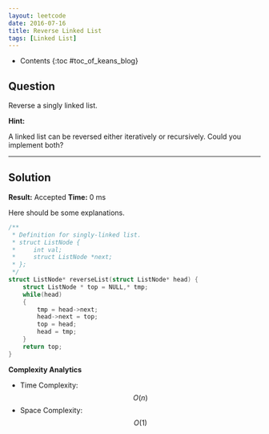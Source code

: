 ```yaml
---
layout: leetcode
date: 2016-07-16
title: Reverse Linked List
tags: [Linked List]
---
```


* Contents
{:toc #toc_of_keans_blog}

## Question


 Reverse a singly linked list.

 **Hint:**

 A linked list can be reversed either iteratively or recursively. Could you implement both?



***

## Solution

**Result:** Accepted **Time:** 0 ms

Here should be some explanations.

```c
/**
 * Definition for singly-linked list.
 * struct ListNode {
 *     int val;
 *     struct ListNode *next;
 * };
 */
struct ListNode* reverseList(struct ListNode* head) {
    struct ListNode * top = NULL,* tmp;
    while(head)
    {
        tmp = head->next;
        head->next = top;
        top = head;
        head = tmp;
    }
    return top;
}
```

**Complexity Analytics**

- Time Complexity: $$O(n)$$
- Space Complexity: $$O(1)$$
